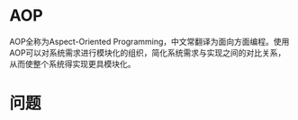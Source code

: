 # AOP

AOP全称为Aspect-Oriented Programming，中文常翻译为面向方面编程。使用AOP可以对系统需求进行模块化的组织，简化系统需求与实现之间的对比关系，从而使整个系统得实现更具模块化。

# 问题

